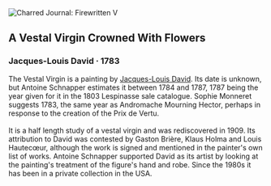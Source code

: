 <div class="artwork-of-the-day">
  <div class="container">
    <div class="img-wrapper">
      <img
        src="https://uploads0.wikiart.org/images/jacques-louis-david/a-vestal-virgin-crowned-with-flowers.jpg!Large.jpg"
        alt="Charred Journal: Firewritten V" />
    </div>
    <div class="artwork-detail">
      <div class="artwork-origin"> 
        <h2 class="artwork-name">A Vestal Virgin Crowned With Flowers</h2>
        <h3 class="artist">
          Jacques-Louis David
                    ·  1783
        </h3>
      </div>
      <p class="description">
        <span class="artwork-description-text ng-binding" ng-bind-html="viewModel.ArtworkOfTheDay.Description | unsafe">The Vestal Virgin is a painting by <a target="_blank" href="/en/jacques-louis-david">Jacques-Louis David</a>. Its date is unknown, but Antoine Schnapper estimates it between 1784 and 1787, 1787 being the year given for it in the 1803 Lespinasse sale catalogue. Sophie Monneret suggests 1783, the same year as Andromache Mourning Hector, perhaps in response to the creation of the Prix de Vertu.
<br>
<br>It is a half length study of a vestal virgin and was rediscovered in 1909. Its attribution to David was contested by Gaston Brière, Klaus Holma and Louis Hautecœur, although the work is signed and mentioned in the painter's own list of works. Antoine Schnapper supported David as its artist by looking at the painting's treatment of the figure's hand and robe. Since the 1980s it has been in a private collection in the USA.</span>
                        <div class="text-shadow-container" ng-show="showShadow" style=""></div>
      </p>
    </div>
  </div>

</div>
